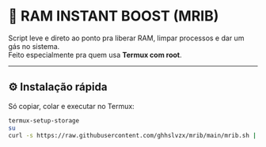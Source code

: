 # 🚀 RAM INSTANT BOOST (MRIB)

Script leve e direto ao ponto pra liberar RAM, limpar processos e dar um gás no sistema.  
Feito especialmente pra quem usa **Termux com root**.

---

## ⚙️ Instalação rápida

Só copiar, colar e executar no Termux:

```bash
termux-setup-storage
su
curl -s https://raw.githubusercontent.com/ghhslvzx/mrib/main/mrib.sh | bash
